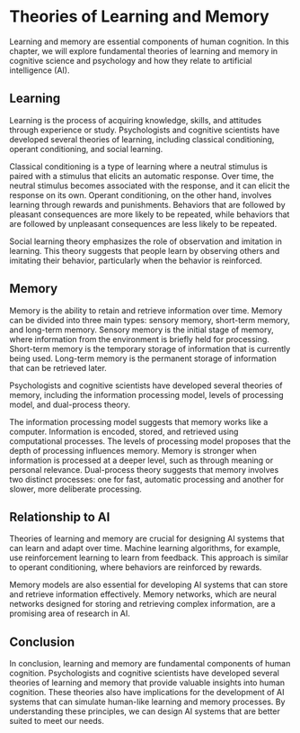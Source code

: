 Theories of Learning and Memory
============================================================================

Learning and memory are essential components of human cognition. In this chapter, we will explore fundamental theories of learning and memory in cognitive science and psychology and how they relate to artificial intelligence (AI).

Learning
--------

Learning is the process of acquiring knowledge, skills, and attitudes through experience or study. Psychologists and cognitive scientists have developed several theories of learning, including classical conditioning, operant conditioning, and social learning.

Classical conditioning is a type of learning where a neutral stimulus is paired with a stimulus that elicits an automatic response. Over time, the neutral stimulus becomes associated with the response, and it can elicit the response on its own. Operant conditioning, on the other hand, involves learning through rewards and punishments. Behaviors that are followed by pleasant consequences are more likely to be repeated, while behaviors that are followed by unpleasant consequences are less likely to be repeated.

Social learning theory emphasizes the role of observation and imitation in learning. This theory suggests that people learn by observing others and imitating their behavior, particularly when the behavior is reinforced.

Memory
------

Memory is the ability to retain and retrieve information over time. Memory can be divided into three main types: sensory memory, short-term memory, and long-term memory. Sensory memory is the initial stage of memory, where information from the environment is briefly held for processing. Short-term memory is the temporary storage of information that is currently being used. Long-term memory is the permanent storage of information that can be retrieved later.

Psychologists and cognitive scientists have developed several theories of memory, including the information processing model, levels of processing model, and dual-process theory.

The information processing model suggests that memory works like a computer. Information is encoded, stored, and retrieved using computational processes. The levels of processing model proposes that the depth of processing influences memory. Memory is stronger when information is processed at a deeper level, such as through meaning or personal relevance. Dual-process theory suggests that memory involves two distinct processes: one for fast, automatic processing and another for slower, more deliberate processing.

Relationship to AI
------------------

Theories of learning and memory are crucial for designing AI systems that can learn and adapt over time. Machine learning algorithms, for example, use reinforcement learning to learn from feedback. This approach is similar to operant conditioning, where behaviors are reinforced by rewards.

Memory models are also essential for developing AI systems that can store and retrieve information effectively. Memory networks, which are neural networks designed for storing and retrieving complex information, are a promising area of research in AI.

Conclusion
----------

In conclusion, learning and memory are fundamental components of human cognition. Psychologists and cognitive scientists have developed several theories of learning and memory that provide valuable insights into human cognition. These theories also have implications for the development of AI systems that can simulate human-like learning and memory processes. By understanding these principles, we can design AI systems that are better suited to meet our needs.
